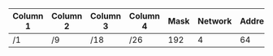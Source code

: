 
|Column 1|Column 2|Column 3|Column 4|Mask|Network|Addresses|
|------|----------|--------|--------|----|-------|---------|
|/1    |/9        |/18     |/26     |192 |4      |64       |

